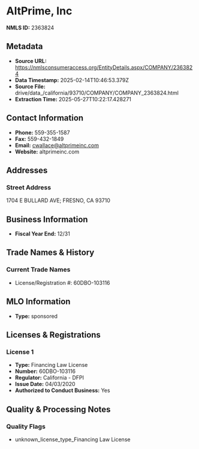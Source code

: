 # AltPrime, Inc

**NMLS ID:** 2363824

## Metadata
- **Source URL:** https://nmlsconsumeraccess.org/EntityDetails.aspx/COMPANY/2363824
- **Data Timestamp:** 2025-02-14T10:46:53.379Z
- **Source File:** drive/data_/california/93710/COMPANY/COMPANY_2363824.html
- **Extraction Time:** 2025-05-27T10:22:17.428271

## Contact Information
- **Phone:** 559-355-1587
- **Fax:** 559-432-1849
- **Email:** cwallace@altprimeinc.com
- **Website:** altprimeinc.com

## Addresses
### Street Address
1704 E BULLARD AVE; FRESNO, CA 93710

## Business Information
- **Fiscal Year End:** 12/31

## Trade Names & History
### Current Trade Names
- License/Registration #: 60DBO-103116

## MLO Information
- **Type:** sponsored

## Licenses & Registrations

### License 1
- **Type:** Financing Law License
- **Number:** 60DBO-103116
- **Regulator:** California - DFPI
- **Issue Date:** 04/03/2020
- **Authorized to Conduct Business:** Yes

## Quality & Processing Notes
### Quality Flags
- unknown_license_type_Financing Law License
